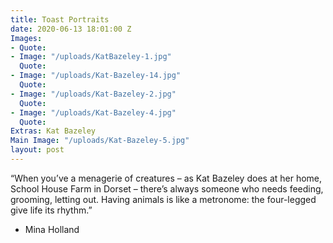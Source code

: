 ```yaml
---
title: Toast Portraits
date: 2020-06-13 18:01:00 Z
Images:
- Quote: 
- Image: "/uploads/KatBazeley-1.jpg"
  Quote: 
- Image: "/uploads/Kat-Bazeley-14.jpg"
  Quote: 
- Image: "/uploads/Kat-Bazeley-2.jpg"
  Quote: 
- Image: "/uploads/Kat-Bazeley-4.jpg"
  Quote: 
Extras: Kat Bazeley
Main Image: "/uploads/Kat-Bazeley-5.jpg"
layout: post
---
```


“When you’ve a menagerie of creatures – as Kat Bazeley does at her home, School
House Farm in Dorset – there’s always someone who needs feeding, grooming,
letting out. Having animals is like a metronome: the four-legged give life 
its rhythm.”

- Mina Holland